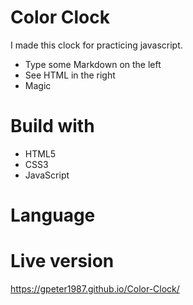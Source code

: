 # Color Clock
I made this clock for practicing javascript.


  - Type some Markdown on the left
  - See HTML in the right
  - Magic

# Build with

  - HTML5
  - CSS3
  - JavaScript

# Language


# Live version

https://gpeter1987.github.io/Color-Clock/
